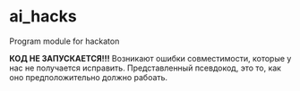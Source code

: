 # ai_hacks
Program module for hackaton

**КОД НЕ ЗАПУСКАЕТСЯ!!!** Возникают ошибки совместимости, которые у нас не получается исправить. Представленный псевдокод, это то, как оно предположительно должно рабоать.
